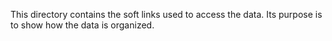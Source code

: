 This directory contains the soft links used to access the data. Its purpose is to show how the data is organized.
